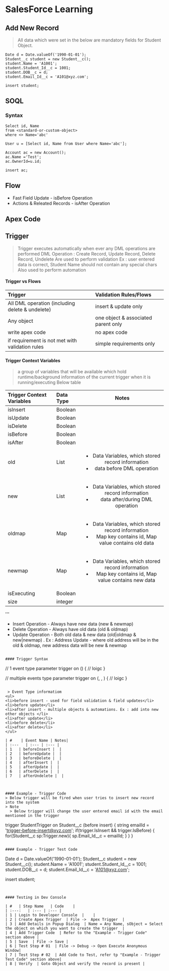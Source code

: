 # SalesForce Learning

## Add New Record

> All data which were set in the below are mandatory fields for Student Object.

```
Date d = Date.valueOf('1990-01-01');
Student__c student = new Student__c();
student.Name = 'A1001';
student.Student_Id__c = 1001;
student.DOB__c = d;
student.Email_Id__c = 'A101@xyz.com';

insert student;
```
## SOQL


### Syntax

```
Select id, Name
from <standard-or-custom-object>
where <> Name='abc'
```

```
User u = [Select id, Name from User where Name='abc'];

Account ac = new Account();
ac.Name ='Test';
ac.OwnerId=u.id;

insert ac;
```

## Flow

<ul>
  <li>Fast Field Update - isBefore Operation</li>
  <li>Actions & Releated Records - isAfter Operation</li>
</ul>


## Apex Code


## Trigger
> Trigger executes automatically when ever any DML operations are performed
  > DML Operation : Create Record, Update Record, Delete Record, Undelete
> Are used to perform validation
  > Ex : user entered data is correct, Student Name should not contain any special chars
> Also used to perform automation
  > 

#### Trigger vs Flows

| Trigger   | Validation Rules/Flows |
| :---   | :--- | 
| All DML operation (including delete & undelete) | insert & update only | 
| Any object | one object & associated parent only | 
| write apex code | no apex code | 
| if requirement is not met with validation rules | simple requirements only |

#### Trigger Context Variables
> a group of variables that will be available which hold runtime/background information of the current trigger when it is running/executing
> Below table 

| Trigger Context Variables   | Data Type | Notes|
| :---   | :--- | :---: | 
| isInsert | Boolean| 
| isUpdate |Boolean| 
| isDelete |Boolean|
| isBefore |Boolean|
| isAfter |Boolean|
| old |List| <ul><li>Data Variables, which stored record information</li><li>data before DML operation</li></ul>
| new |List| <ul><li>Data Variables, which stored record information</li><li>data after/during DML operation</li></ul>
| oldmap |Map| <ul><li>Data Variables, which stored record information</li><li>Map key contains id, Map value contains old data</li></ul>
| newmap | Map|<ul><li>Data Variables, which stored record information</li><li>Map key contains id, Map value contains new data</li></ul>
| isExecuting |Boolean |
| size | integer |

'''
- Insert Operation - Always have new data (new & newmap)
- Delete Operation - Always have old data (old & oldmap)
- Update Operation - Both old data & new data (old|oldmap & new|newmap) . Ex : Address Update - where old address will be in the old & oldmap, new address data will be new & newmap
```

#### Trigger Syntax

```
// 1 event type parameter
trigger <trigger-name> on <standard-or-custom-object> (<event-type>) {
  // loigc
}

// multiple events type parameter
trigger <trigger-name> on <standard-or-custom-object> (<event-type-01>, <event-type-02>, <event-type-03>) {
  // loigc
}
```

 > Event Type informatiom
<ul>
<li>before insert - used for field validation & field updates</li>
<li>before update</li>
<li>after insert - multiple objects & automations. Ex : add into new other objects </li>
<li>after update</li>
<li>before delete</li>
<li>after delete</li> 
</ul>

| #    | Event Name | Notes|
| :---   | :--- | :--- |
| 1   | beforeInsert |  |
| 2   | beforeUpdate |  |
| 3   | beforeDelete |  |
| 4   | afterInsert |  |
| 5   | afterUpdate |  |
| 6   | afterDelete |  |
| 7   | afterUndelete |  |



#### Example - Trigger Code
> Below trigger will be fired when user tries to insert new record into the system
> Note
  > Below trigger will change the user entered email id with the email mentioned in the trigger

```
trigger StudentTrigger on Student__c (before insert) {
    string emailId = 'trigger-before-insert@xyz.com';
    if(trigger.IsInsert && trigger.IsBefore) {
        for(Student__c sp:Trigger.new){
          sp.Email_Id__c = emailId;
        }
    }
}
```

#### Example - Trigger Test Code

```
Date d = Date.valueOf('1990-01-01');
Student__c student = new Student__c();
student.Name = 'A1001';
student.Student_Id__c = 1001;
student.DOB__c = d;
student.Email_Id__c = 'A101@xyz.com';

insert student;    
```


#### Testing in Dev Console

| #   | Step Name   | Code    |
| :---:   | :--- | :--- |
| 1 | Login to Developer Console  |    |
| 2 | Create Apex Trigger  | File ->  Apex Trigger  |
| 3 | Add Details in Popup Dialog  | Name = Any Name, sObject = Select the object on which you want to create the trigger  |
| 4 | Add Trigger Code  | Refer to the "Example - Trigger Code" section above |
| 5 | Save  | File -> Save |
| 6 | Test Step # 01  | File -> Debug -> Open Execute Anonymous Window|
| 7 | Test Step # 02  | Add Code to Test, refer tp "Example - Trigger Test Code" section above|
| 8 | Verify  | Goto Object and verify the record is present |







